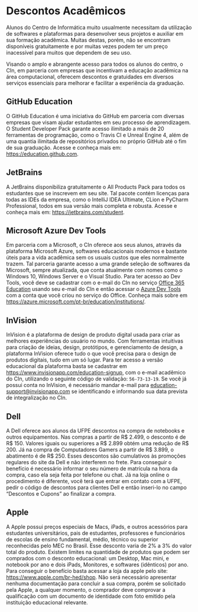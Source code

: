 # Descontos Acadêmicos

Alunos do Centro de Informática muito usualmente necessitam da utilização de softwares e plataformas para desenvolver seus projetos e auxiliar em sua formação acadêmica. Muitas destas, porém, não se encontram disponíveis gratuitamente e por muitas vezes podem ter um preço inacessível para muitos que dependem de seu uso. 

Visando o amplo e abrangente acesso para todos os alunos do centro, o CIn, em parceria com empresas que incentivam a educação acadêmica na área computacional, oferecem descontos e gratuidades em diversos serviços essenciais para melhorar e facilitar a experiência da graduação.

## GitHub Education

O GitHub Education é uma iniciativa do GitHub em parceria com diversas empresas que visam ajudar estudantes em seu processo de aprendizagem. O Student Developer Pack garante acesso ilimitado a mais de 20 ferramentas de programação, como o Travis CI e Unreal Engine 4, além de uma quantia ilimitada de repositórios privados no próprio GitHub até o fim de sua graduação. Acesse e conheça mais em: https://education.github.com.

## JetBrains

A JetBrains disponibiliza gratuitamente o All Products Pack para todos os estudantes que se inscrevem em seu site. Tal pacote contém licenças para todas as IDEs da empresa, como o IntelliJ IDEA Ultimate, CLion e PyCharm Professional, todos em sua versão mais completa e robusta. Acesse e conheça mais em: https://jetbrains.com/student.

## Microsoft Azure Dev Tools

Em parceria com a Microsoft, o CIn oferece aos seus alunos, através da plataforma Microsoft Azure, softwares educacionais modernos e bastante úteis para a vida acadêmica sem os usuais custos que eles normalmente trazem. Tal parceria garante acesso a uma grande seleção de softwares da Microsoft, sempre atualizada, que conta atualmente com nomes como o Windows 10, Windows Server e o Visual Studio. Para ter acesso ao Dev Tools, você deve se cadastrar com o e-mail do CIn no serviço [Office 365 Education](https://sites.google.com/cin.ufpe.br/coordenacao-de-infraestrutura/softwares/office-365-edu/cadastro-office-365) usando seu e-mail do CIn e então acessar o [Azure Dev Tools](http://cin.ufpe.br/azure) com a conta que você criou no serviço do Office. Conheça mais sobre em https://azure.microsoft.com/pt-br/education/institutions/.

## InVision

InVision é a plataforma de design de produto digital usada para criar as melhores experiências do usuário no mundo. Com ferramentas intuitivas para criação de ideias, design, protótipos, e gerenciamento de design, a plataforma InVision oferece tudo o que você precisa para o design de produtos digitais, tudo em um só lugar. Para ter acesso a versão educacional da plataforma basta se cadastrar em https://www.invisionapp.com/education-signup, com o e-mail acadêmico do CIn, utilizando o seguinte código de validação: `56-73-13-19`. Se você já possui conta no InVision, é necessário mandar e-mail para education-support@invisionapp.com se identificando e informando sua data prevista de integralização no CIn.

## Dell

A Dell oferece aos alunos da UFPE descontos na compra de notebooks e outros equipamentos. Nas compras a partir de R$ 2.499, o desconto é de R$ 150. Valores iguais ou superiores a R$ 2.899 obtém uma redução de R$ 200. Já na compra de Computadores Gamers a partir de R$ 3.899, o abatimento é de R$ 250. Esses descontos são cumulativos às promoções regulares do site da Dell e não interferem no frete. Para conseguir o benefício é necessário informar o seu número de matrícula na hora da compra, caso ela seja feita por telefone ou chat. Já na loja online o procedimento é diferente, você terá que entrar em contato com a UFPE, pedir o código de descontos para clientes Dell e então inseri-lo no campo “Descontos e Cupons” ao finalizar a compra.

## Apple

A Apple possui preços especiais de Macs, iPads, e outros acessórios para estudantes universitários, pais de estudantes, professores e funcionários de escolas de ensino fundamental, médio, técnico ou superior reconhecidas pelo MEC no Brasil. Esse desconto varia de 2% a 3% do valor total do produto. Existem limites na quantidade de produtos que podem ser comprados com o desconto educacional: um Desktop, Mac mini, e notebook por ano e dois iPads, Monitores, e softwares (idênticos) por ano. Para conseguir o benefício basta acessar a loja da apple pelo site: https://www.apple.com/br-hed/shop. Não será necessário apresentar nenhuma documentação para concluir a sua compra, porém se solicitado pela Apple, a qualquer momento, o comprador deve comprovar a qualificação com um documento de identidade com foto emitido pela instituição educacional relevante.
